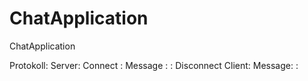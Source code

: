 # ChatApplication
ChatApplication

Protokoll:
Server:
  Connect : <name>
  Message : <receiver> :  <message>
  Disconnect
Client:
  Message: <transmitter> : <message>
  

